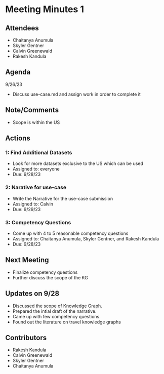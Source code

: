 # Meeting Minutes 1

## Attendees
* Chaitanya Anumula  
* Skyler Gentner
* Calvin Greenewald
* Rakesh Kandula

## Agenda
9/26/23
* Discuss use-case.md and assign work in order to complete it

## Note/Comments
* Scope is within the US
  
## Actions 
### 1: Find Additional Datasets
* Look for more datasets exclusive to the US which can be used
* Assigned to: everyone
* Due: 9/28/23
### 2: Narative for use-case
* Write the Narrative for the use-case submission
* Assigned to: Calvin
* Due: 9/29/23
### 3: Competency Questions
* Come up with 4 to 5 reasonable competency questions
* Assigned to: Chaitanya Anumula, Skyler Gentner, and Rakesh Kandula
* Due: 9/28/23

## Next Meeting
* Finalize competency questions
* Further discuss the scope of the KG

## Updates on 9/28

* Discussed the scope of Knowledge Graph.
* Prepared the intial draft of the narrative.
* Came up with few competency questions.
* Found out the literature on travel knowledge graphs
  

## Contributors
* Rakesh Kandula
* Calvin Greenewald
* Skyler Gentner
* Chaitanya Anumula
